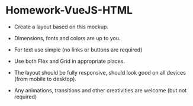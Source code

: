 # Homework-VueJS-HTML

* Create a layout based on this mockup.

* Dimensions, fonts and colors are up to you.
* For text use simple <span> (no links or buttons are required)
* Use both Flex and Grid in appropriate places.
* The layout should be fully responsive, should look good on all devices (from mobile to desktop).
* Any animations, transitions and other creativities are welcome (but not required)
